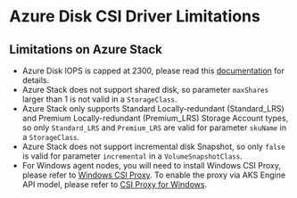 # Azure Disk CSI Driver Limitations

## Limitations on Azure Stack
 - Azure Disk IOPS is capped at 2300, please read this [documentation](https://docs.microsoft.com/en-us/azure-stack/user/azure-stack-vm-sizes?view=azs-2008) for details.
 - Azure Stack does not support shared disk, so parameter `maxShares` larger than 1 is not valid in a `StorageClass`.
 - Azure Stack only supports Standard Locally-redundant (Standard_LRS) and Premium Locally-redundant (Premium_LRS) Storage Account types, so only `Standard_LRS` and `Premium_LRS` are valid for parameter `skuName` in a `StorageClass`.
 - Azure Stack does not support incremental disk Snapshot, so only `false` is valid for parameter `incremental` in a `VolumeSnapshotClass`.
 - For Windows agent nodes, you will need to install Windows CSI Proxy, please refer to [Windows CSI Proxy](https://github.com/kubernetes-csi/csi-proxy). To enable the proxy via AKS Engine API model, please refer to [CSI Proxy for Windows](https://github.com/Azure/aks-engine/blob/master/docs/topics/csi-proxy-windows.md).